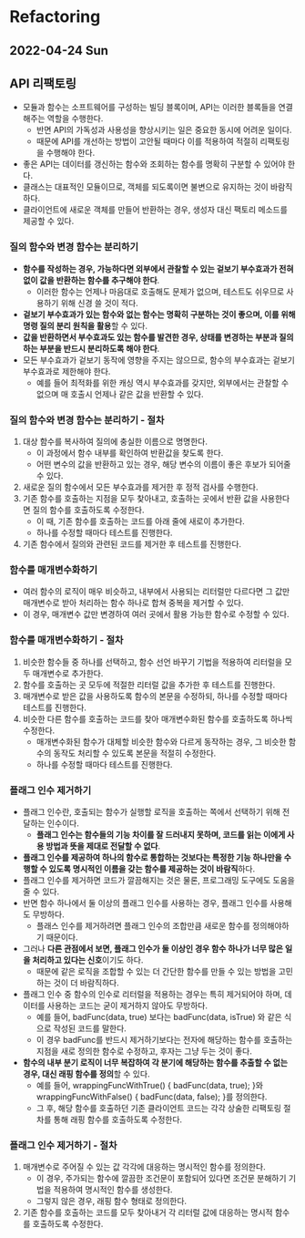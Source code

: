 # Refactoring
## 2022-04-24 Sun

## API 리팩토링
* 모듈과 함수는 소프트웨어를 구성하는 빌딩 블록이며, API는 이러한 블록들을 연결해주는 역할을 수행한다.
  * 반면 API의 가독성과 사용성을 향상시키는 일은 중요한 동시에 어려운 일이다.
  * 때문에 API를 개선하는 방법이 고안될 때마다 이를 적용하여 적절히 리팩토링을 수행해야 한다.
* 좋은 API는 데이터를 갱신하는 함수와 조회하는 함수를 명확히 구분할 수 있어야 한다.
* 클래스는 대표적인 모듈이므로, 객체를 되도록이면 불변으로 유지하는 것이 바람직하다.
* 클라이언트에 새로운 객체를 만들어 반환하는 경우, 생성자 대신 팩토리 메소드를 제공할 수 있다.

### 질의 함수와 변경 함수는 분리하기
* **함수를 작성하는 경우, 가능하다면 외부에서 관찰할 수 있는 겉보기 부수효과가 전혀 없이 값을 반환하는 함수를 추구해야 한다**. 
  * 이러한 함수는 언제나 마음대로 호출해도 문제가 없으며, 테스트도 쉬우므로 사용하기 위해 신경 쓸 것이 적다.
* **겉보기 부수효과가 있는 함수와 없는 함수는 명확히 구분하는 것이 좋으며, 이를 위해 명령 질의 분리 원칙을 활용**할 수 있다.
* **값을 반환하면서 부수효과도 있는 함수를 발견한 경우, 상태를 변경하는 부분과 질의하는 부분을 반드시 분리하도록 해야 한다**.
* 모든 부수효과가 겉보기 동작에 영향을 주지는 않으므로, 함수의 부수효과는 겉보기 부수효과로 제한해야 한다.  
  * 예를 들어 최적화를 위한 캐싱 역시 부수효과를 갖지만, 외부에서는 관찰할 수 없으며 매 호출시 언제나 같은 값을 반환할 수 있다.

### 질의 함수와 변경 함수는 분리하기 - 절차
1. 대상 함수를 복사하여 질의에 충실한 이름으로 명명한다.
   * 이 과정에서 함수 내부를 확인하여 반환값을 찾도록 한다.
   * 어떤 변수의 값을 반환하고 있는 경우, 해당 변수의 이름이 좋은 후보가 되어줄 수 있다.
2. 새로운 질의 함수에서 모든 부수효과를 제거한 후 정적 검사를 수행한다.
3. 기존 함수를 호출하는 지점을 모두 찾아내고, 호출하는 곳에서 반환 값을 사용한다면 질의 함수를 호출하도록 수정한다.
   * 이 때, 기존 함수를 호출하는 코드를 아래 줄에 새로이 추가한다.
   * 하나를 수정할 때마다 테스트를 진행한다.
4. 기존 함수에서 질의와 관련된 코드를 제거한 후 테스트를 진행한다.

### 함수를 매개변수화하기
* 여러 함수의 로직이 매우 비슷하고, 내부에서 사용되는 리터럴만 다르다면 그 값만 매개변수로 받아 처리하는 함수 하나로 합쳐 중복을 제거할 수 있다.
* 이 경우, 매개변수 값만 변경하여 여러 곳에서 활용 가능한 함수로 수정할 수 있다.

### 함수를 매개변수화하기 - 절차
1. 비슷한 함수들 중 하나를 선택하고, 함수 선언 바꾸기 기법을 적용하여 리터럴을 모두 매개변수로 추가한다.
2. 함수를 호출하는 곳 모두에 적절한 리터럴 값을 추가한 후 테스트를 진행한다.
3. 매개변수로 받은 값을 사용하도록 함수의 본문을 수정하되, 하나를 수정할 때마다 테스트를 진행한다.
4. 비슷한 다른 함수를 호출하는 코드를 찾아 매개변수화된 함수를 호출하도록 하나씩 수정한다.
   * 매개변수화된 함수가 대체할 비슷한 함수와 다르게 동작하는 경우, 그 비슷한 함수의 동작도 처리할 수 있도록 본문을 적절히 수정한다.
   * 하나를 수정할 때마다 테스트를 진행한다.

### 플래그 인수 제거하기
* 플래그 인수란, 호출되는 함수가 실행할 로직을 호출하는 쪽에서 선택하기 위해 전달하는 인수이다.
  * **플래그 인수는 함수들의 기능 차이를 잘 드러내지 못하며, 코드를 읽는 이에게 사용 방법과 뜻을 제대로 전달할 수 없다**.
* **플래그 인수를 제공하여 하나의 함수로 통합하는 것보다는 특정한 기능 하나만을 수행할 수 있도록 명시적인 이름을 갖는 함수를 제공하는 것이 바람직**하다.
* 플래그 인수를 제거하면 코드가 깔끔해지는 것은 물론, 프로그래밍 도구에도 도움을 줄 수 있다.
* 반면 함수 하나에서 둘 이상의 플래그 인수를 사용하는 경우, 플래그 인수를 사용해도 무방하다.
  * 플래스 인수를 제거하려면 플래그 인수의 조합만큼 새로운 함수를 정의해야하기 때문이다.
* 그러나 **다른 관점에서 보면, 플래그 인수가 둘 이상인 경우 함수 하나가 너무 많은 일을 처리하고 있다는 신호**이기도 하다.
  * 때문에 같은 로직을 조합할 수 있는 더 간단한 함수를 만들 수 있는 방법을 고민하는 것이 더 바람직하다.
* 플래그 인수 중 함수의 인수로 리터럴을 적용하는 경우는 특히 제거되어야 하며, 데이터를 사용하는 코드는 굳이 제거하지 않아도 무방하다.
  * 예를 들어, badFunc(data, true) 보다는 badFunc(data, isTrue) 와 같은 식으로 작성된 코드를 말한다.
  * 이 경우 badFunc를 반드시 제거하기보다는 전자에 해당하는 함수를 호출하는 지점을 새로 정의한 함수로 수정하고, 후자는 그냥 두는 것이 좋다.
* **함수의 내부 분기 로직이 너무 복잡하여 각 분기에 해당하는 함수를 추출할 수 없는 경우, 대신 래핑 함수를 정의**할 수 있다.
  * 예를 들어, wrappingFuncWithTrue() { badFunc(data, true); }와 wrappingFuncWithFalse() { badFunc(data, false); }를 정의한다.
  * 그 후, 해당 함수를 호출하던 기존 클라이언트 코드는 각각 상술한 리팩토링 절차를 통해 래핑 함수를 호출하도록 수정한다.

### 플래그 인수 제거하기 - 절차
1. 매개변수로 주어질 수 있는 값 각각에 대응하는 명시적인 함수를 정의한다.
   * 이 경우, 주가되는 함수에 깔끔한 조건문이 포함되어 있다면 조건문 분해하기 기법을 적용하여 명시적인 함수를 생성한다.
   * 그렇지 않은 경우, 래핑 함수 형태로 정의한다.
2. 기존 함수를 호출하는 코드를 모두 찾아내거 각 리터럴 값에 대응하는 명시적 함수를 호출하도록 수정한다.
